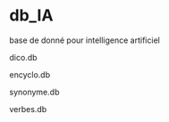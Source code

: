 # db_IA
base de donné pour intelligence artificiel 

dico.db

encyclo.db

synonyme.db

verbes.db



